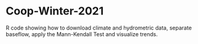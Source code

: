 # Coop-Winter-2021
R code showing how to download climate and hydrometric data, separate baseflow, apply the Mann-Kendall Test and visualize trends.
